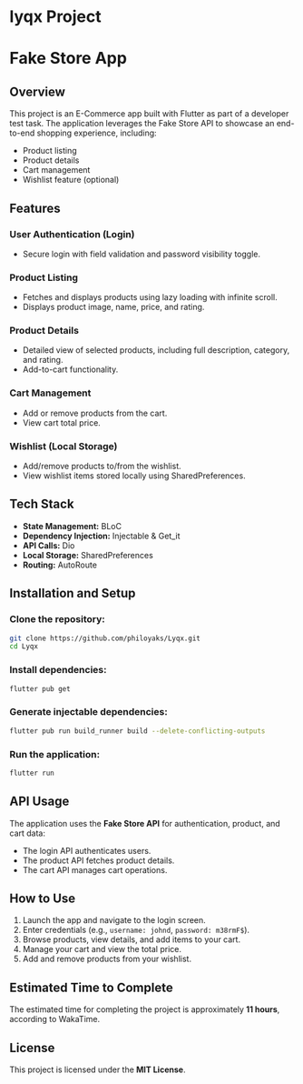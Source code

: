 # lyqx Project

# Fake Store App

## Overview
This project is an E-Commerce app built with Flutter as part of a developer test task. The application leverages the Fake Store API to showcase an end-to-end shopping experience, including:
- Product listing
- Product details
- Cart management
- Wishlist feature (optional)

## Features
### **User Authentication (Login)**
- Secure login with field validation and password visibility toggle.

### **Product Listing**
- Fetches and displays products using lazy loading with infinite scroll.
- Displays product image, name, price, and rating.

### **Product Details**
- Detailed view of selected products, including full description, category, and rating.
- Add-to-cart functionality.

### **Cart Management**
- Add or remove products from the cart.
- View cart total price.

### **Wishlist (Local Storage)**
- Add/remove products to/from the wishlist.
- View wishlist items stored locally using SharedPreferences.

## Tech Stack
- **State Management:** BLoC
- **Dependency Injection:** Injectable & Get_it
- **API Calls:** Dio
- **Local Storage:** SharedPreferences
- **Routing:** AutoRoute


## Installation and Setup
### **Clone the repository:**
```sh
git clone https://github.com/philoyaks/Lyqx.git
cd Lyqx
```

### **Install dependencies:**
```sh
flutter pub get
```

### **Generate injectable dependencies:**
```sh
flutter pub run build_runner build --delete-conflicting-outputs
```

### **Run the application:**
```sh
flutter run
```

## API Usage
The application uses the **Fake Store API** for authentication, product, and cart data:
- The login API authenticates users.
- The product API fetches product details.
- The cart API manages cart operations.

## How to Use
1. Launch the app and navigate to the login screen.
2. Enter credentials (e.g., `username: johnd`, `password: m38rmF$`).
3. Browse products, view details, and add items to your cart.
4. Manage your cart and view the total price.
5. Add and remove products from your wishlist.

## Estimated Time to Complete
The estimated time for completing the project is approximately **11 hours**, according to WakaTime.

## License
This project is licensed under the **MIT License**.
